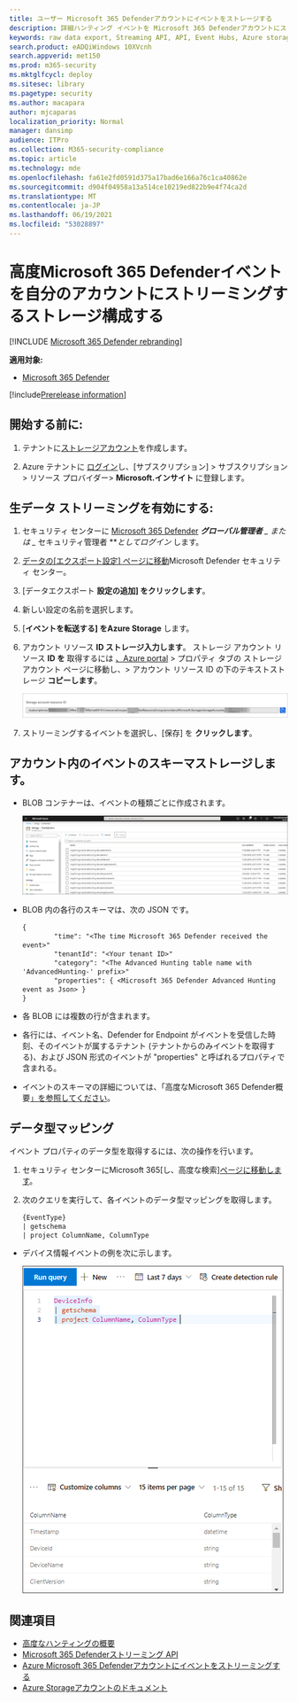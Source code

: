 ```yaml
---
title: ユーザー Microsoft 365 Defenderアカウントにイベントをストレージする
description: 詳細ハンティング イベントを Microsoft 365 Defenderアカウントにストリーミングする方法をストレージします。
keywords: raw data export, Streaming API, API, Event Hubs, Azure storage, storage account, Advanced Hunting, raw data sharing
search.product: eADQiWindows 10XVcnh
search.appverid: met150
ms.prod: m365-security
ms.mktglfcycl: deploy
ms.sitesec: library
ms.pagetype: security
ms.author: macapara
author: mjcaparas
localization_priority: Normal
manager: dansimp
audience: ITPro
ms.collection: M365-security-compliance
ms.topic: article
ms.technology: mde
ms.openlocfilehash: fa61e2fd0591d375a17bad6e166a76c1ca40862e
ms.sourcegitcommit: d904f04958a13a514ce10219ed822b9e4f74ca2d
ms.translationtype: MT
ms.contentlocale: ja-JP
ms.lasthandoff: 06/19/2021
ms.locfileid: "53028897"
---
```

# <a name="configure-microsoft-365-defender-to-stream-advanced-hunting-events-to-your-storage-account"></a>高度Microsoft 365 Defenderイベントを自分のアカウントにストリーミングするストレージ構成する

[!INCLUDE [Microsoft 365 Defender rebranding](../../includes/microsoft-defender.md)]


**適用対象:**
- [Microsoft 365 Defender](https://go.microsoft.com/fwlink/?linkid=2118804)

[!include[Prerelease information](../../includes/prerelease.md)]


## <a name="before-you-begin"></a>開始する前に:

1. テナントに[ストレージアカウント](/azure/storage/common/storage-account-overview)を作成します。

2. Azure テナントに [ログイン](https://ms.portal.azure.com/)し、[サブスクリプション] > サブスクリプション > リソース プロバイダー> **Microsoft.インサイト** に登録します。

## <a name="enable-raw-data-streaming"></a>生データ ストリーミングを有効にする:

1. セキュリティ センターに [Microsoft 365 Defender](https://security.microsoft.com) ***グローバル管理者** _ または _* セキュリティ管理者 **_としてログイン_ します。

2. [データの[エクスポート設定] ページに移動](https://security.microsoft.com/settings/mtp_settings/raw_data_export)Microsoft Defender セキュリティ センター。

3. [データエクスポート **設定の追加] をクリックします**。

4. 新しい設定の名前を選択します。

5. [**イベントを転送する] をAzure Storage** します。

6. アカウント リソース **ID ストレージ入力します**。 ストレージ アカウント リソース **ID を** 取得するには [、Azure portal](https://ms.portal.azure.com/) > プロパティ タブの ストレージ アカウント ページに移動し、> アカウント リソース ID の下のテキストストレージ **コピーします**。

   ![イベント ハブ リソース ID1 のイメージ](../defender-endpoint/images/storage-account-resource-id.png)

7. ストリーミングするイベントを選択し、[保存] を **クリックします**。

## <a name="the-schema-of-the-events-in-the-storage-account"></a>アカウント内のイベントのスキーマストレージします。

- BLOB コンテナーは、イベントの種類ごとに作成されます。 

  ![イベント ハブ リソース ID2 のイメージ](../defender-endpoint/images/storage-account-event-schema.png)

- BLOB 内の各行のスキーマは、次の JSON です。 

  ```
  {
          "time": "<The time Microsoft 365 Defender received the event>"
          "tenantId": "<Your tenant ID>"
          "category": "<The Advanced Hunting table name with 'AdvancedHunting-' prefix>"
          "properties": { <Microsoft 365 Defender Advanced Hunting event as Json> }
  }               
  ```

- 各 BLOB には複数の行が含まれます。

- 各行には、イベント名、Defender for Endpoint がイベントを受信した時刻、そのイベントが属するテナント (テナントからのみイベントを取得する)、および JSON 形式のイベントが "properties" と呼ばれるプロパティで含まれる。

- イベントのスキーマの詳細については、「高度なMicrosoft 365 Defender概要[」を参照してください](../defender/advanced-hunting-overview.md)。


## <a name="data-types-mapping"></a>データ型マッピング

イベント プロパティのデータ型を取得するには、次の操作を行います。

1. セキュリティ センターにMicrosoft 365[し、[](https://security.microsoft.com)高度な検索][ページに移動します](https://security.microsoft.com/hunting-package)。

2. 次のクエリを実行して、各イベントのデータ型マッピングを取得します。 

   ```
   {EventType}
   | getschema
   | project ColumnName, ColumnType 
   ```

- デバイス情報イベントの例を次に示します。 

  ![イベント ハブ リソース ID3 のイメージ](../defender-endpoint/images/machine-info-datatype-example.png)

## <a name="related-topics"></a>関連項目
- [高度なハンティングの概要](../defender/advanced-hunting-overview.md)
- [Microsoft 365 Defenderストリーミング API](streaming-api.md)
- [Azure Microsoft 365 Defenderアカウントにイベントをストリーミングする](streaming-api-storage.md)
- [Azure Storageアカウントのドキュメント](/azure/storage/common/storage-account-overview)
